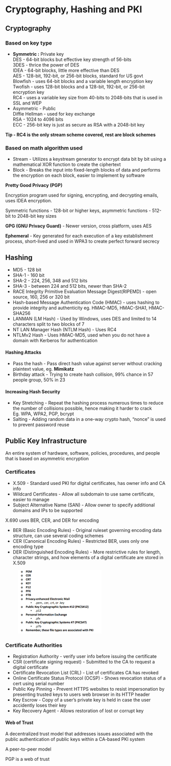 # Cryptography, Hashing and PKI

## Cryptography

### Based on key type

* **Symmetric :** Private key\
  DES - 64-bit blocks but effective key strength of 56-bits\
  3DES - thrice the power of DES \
  IDEA - 64-bit blocks, little more effective than DES\
  AES  - 128-bit, 192-bit, or 256-bit blocks, standard for US govt\
  Blowfish - uses 64-bit blocks and a variable length encryption key\
  Twofish - uses 128-bit blocks and a 128-bit, 192-bit, or 256-bit encryption key\
  RC4 - uses a variable key size from 40-bits to 2048-bits that is used in SSL and WEP
* Asymmetric - Public\
  Diffie Hellman - used for key exchange\
  RSA - 1024 to 4096 bits\
  ECC - 256-bit key is just as secure as RSA with a 2048-bit key

**Tip - RC4 is the only stream scheme covered, rest are block schemes**

### Based on math algorithm used

* Stream - Utilizes a keystream generator to encrypt data bit by bit using a mathematical XOR function to create the ciphertext
* Block - Breaks the input into fixed-length blocks of data and performs the encryption on each block, easier to implement by software

**Pretty Good Privacy (PGP)**

Encryption program used for signing, encrypting, and decrypting emails, uses IDEA encryption.

Symmetric functions - 128-bit or higher keys, asymmetric functions - 512-bit to 2048-bit key sizes

**GPG (GNU Privacy Guard)** - Newer version, cross platform, uses AES

**Ephemeral** - Key generated for each execution of a key establishment process, short-lived and used in WPA3 to create perfect forward secrecy

## Hashing

* MD5 - 128 bit
* SHA-1 - 160 bit&#x20;
* SHA-2 - 224, 256, 348 and 512 bits
* SHA-3 - between 224 and 512 bits, newer than SHA-2&#x20;
* RACE Integrity Primitive Evaluation Message Digest(RIPEMD) - open source, 160, 256 or 320 bit
* Hash-based Message Authentication Code (HMAC) - uses hashing to provide integrity and authenticity eg. HMAC-MD5, HMAC-SHA1, HMAC-SHA256
* LANMAN (LM Hash) - Used by Windows, uses DES and limited to 14 characters split to two blocks of 7
* NT LAN Manager Hash (NTLM Hash) - Uses RC4
* NTLMv2 Hash - Uses HMAC-MD5, used when you do not have a domain with Kerberos for authentication

#### Hashing Attacks

* Pass the hash - Pass direct hash value against server without cracking plaintext value,           eg. **Mimikatz**
* Birthday attack - Trying to create hash collision, 99% chance in 57 people group, 50% in 23

#### Increasing Hash Security

* Key Stretching - Repeat the hashing process numerous times to reduce the number of collisions possible, hence making it harder to crack\
  Eg. WPA, WPA2, PGP, bcrypt
* Salting - Adding random data in a one-way crypto hash, “nonce” is used to prevent password reuse

## Public Key Infrastructure

An entire system of hardware, software, policies, procedures, and people that is based on asymmetric encryption

### Certificates

* X.509 - Standard used PKI for digital certificates, has owner info and CA info
* Wildcard Certificates - Allow all subdomain to use same certificate, easier to manage
* Subject Alternative Name (SAN) - Allow owner to specify additional domains and IPs to be supported

X.690 uses BER, CER, and DER for encoding

* BER (Basic Encoding Rules) - Original ruleset governing encoding data structure, can use several coding schemes
* CER (Canonical Encoding Rules) - Restricted BER, uses only one encoding type
* DER (Distinguished Encoding Rules) - More restrictive rules for length, character strings, and how elements of a digital certificate are stored in X.509

<div align="left">

<figure><img src="../../.gitbook/assets/image (54).png" alt="" width="262"><figcaption></figcaption></figure>

</div>

### Certificate Authorities

* Registration Authority - verify user info before issuing the certificate
* CSR (certificate signing request) - Submitted to the CA to request a digital certificate
* Certificate Revocation List (CRL) - List of certificates CA has revoked
* Online Certificate Status Protocol (OCSP) - Shows revocation status of a cert using serial number
* Public Key Pinning - Prevent HTTPS websites to resist impersonation by presenting trusted keys to users web browser in its HTTP header
* Key Escrow - Copy of a user’s private key is held in case the user accidently loses their key
* Key Recovery Agent - Allows restoration of lost or corrupt key

#### Web of Trust

A decentralized trust model that addresses issues associated with the public authentication of public keys within a CA-based PKI system

A peer-to-peer model

PGP is a web of trust
